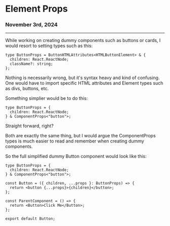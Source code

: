 # Element Props

### November 3rd, 2024

---

While working on creating dummy components such as buttons or cards, I would resort to setting types such as this:

```tsx
type ButtonProps = ButtonHTMLAttributes<HTMLButtonElement> & {
  children: React.ReactNode;
  className?: string;
};
```

Nothing is necessarily wrong, but it's syntax heavy and kind of confusing. One would have to import specific HTML attributes and Element types such as divs, buttons, etc.

Something simplier would be to do this:

```tsx
type ButtonProps = {
  children: React.ReactNode;
} & ComponentProps<"button">;
```

Straight forward, right?

Both are exactly the same thing, but I would argue the ComponentProps types is much easier to read and remember when creating dummy components.

So the full simplified dummy Button component would look like this:

```tsx
type ButtonProps = {
  children: React.ReactNode;
} & ComponentProps<"button">;

const Button = ({ children, ...props }: ButtonProps) => {
  return <button {...props}>{children}</button>;
};

const ParentComponent = () => {
  return <Button>Click Me</Button>;
};

export default Button;
```
